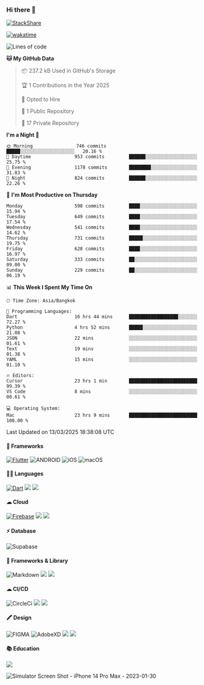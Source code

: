 ### Hi there 👋
[![StackShare](http://img.shields.io/badge/tech-stack-0690fa.svg?style=flat)](https://stackshare.io/ska2519/my-stack)

[![wakatime](https://wakatime.com/badge/user/35d9e342-a492-47fe-97ca-8b6bc19cedb2.svg)](https://wakatime.com/@35d9e342-a492-47fe-97ca-8b6bc19cedb2)

<!--
**ska2519/ska2519** is a ✨ _special_ ✨ repository because its `README.md` (this file) appears on your GitHub profile.

Here are some ideas to get you started:

- 🔭 I’m currently working on ...
- 🌱 I’m currently learning ...
- 👯 I’m looking to collaborate on ...
- 🤔 I’m looking for help with ...
- 💬 Ask me about ...
- 📫 How to reach me: ...
- 😄 Pronouns: ...
- ⚡ Fun fact: ...
-->

<!--START_SECTION:waka-->
![Lines of code](https://img.shields.io/badge/From%20Hello%20World%20I%27ve%20Written-8.3%20million%20lines%20of%20code-blue)

**🐱 My GitHub Data** 

> 📦 237.2 kB Used in GitHub's Storage 
 > 
> 🏆 1 Contributions in the Year 2025
 > 
> 💼 Opted to Hire
 > 
> 📜 1 Public Repository 
 > 
> 🔑 17 Private Repository 
 > 
**I'm a Night 🦉** 

```text
🌞 Morning                746 commits         █████░░░░░░░░░░░░░░░░░░░░   20.16 % 
🌆 Daytime                953 commits         ██████░░░░░░░░░░░░░░░░░░░   25.75 % 
🌃 Evening                1178 commits        ████████░░░░░░░░░░░░░░░░░   31.83 % 
🌙 Night                  824 commits         ██████░░░░░░░░░░░░░░░░░░░   22.26 % 
```
📅 **I'm Most Productive on Thursday** 

```text
Monday                   590 commits         ████░░░░░░░░░░░░░░░░░░░░░   15.94 % 
Tuesday                  649 commits         ████░░░░░░░░░░░░░░░░░░░░░   17.54 % 
Wednesday                541 commits         ████░░░░░░░░░░░░░░░░░░░░░   14.62 % 
Thursday                 731 commits         █████░░░░░░░░░░░░░░░░░░░░   19.75 % 
Friday                   628 commits         ████░░░░░░░░░░░░░░░░░░░░░   16.97 % 
Saturday                 333 commits         ██░░░░░░░░░░░░░░░░░░░░░░░   09.00 % 
Sunday                   229 commits         ██░░░░░░░░░░░░░░░░░░░░░░░   06.19 % 
```


📊 **This Week I Spent My Time On** 

```text
🕑︎ Time Zone: Asia/Bangkok

💬 Programming Languages: 
Dart                     16 hrs 44 mins      ██████████████████░░░░░░░   72.27 % 
Python                   4 hrs 52 mins       █████░░░░░░░░░░░░░░░░░░░░   21.08 % 
JSON                     22 mins             ░░░░░░░░░░░░░░░░░░░░░░░░░   01.61 % 
Text                     19 mins             ░░░░░░░░░░░░░░░░░░░░░░░░░   01.38 % 
YAML                     15 mins             ░░░░░░░░░░░░░░░░░░░░░░░░░   01.10 % 

🔥 Editors: 
Cursor                   23 hrs 1 min        █████████████████████████   99.39 % 
VS Code                  8 mins              ░░░░░░░░░░░░░░░░░░░░░░░░░   00.61 % 

💻 Operating System: 
Mac                      23 hrs 9 mins       █████████████████████████   100.00 % 
```


 Last Updated on 13/03/2025 18:38:08 UTC
<!--END_SECTION:waka-->

#### 📱 Frameworks
[![Flutter](https://img.shields.io/badge/Flutter-02569B?style=for-the-badge&logo=flutter&logoColor=white)](https://flutter.dev)
![ANDROID](https://img.shields.io/badge/Android-3DDC84?style=for-the-badge&logo=android&logoColor=white)
![iOS](https://img.shields.io/badge/iOS-000000?style=for-the-badge&logo=ios&logoColor=white)
![macOS](https://img.shields.io/badge/mac%20os-000000?style=for-the-badge&logo=apple&logoColor=white)


#### 👩‍💻 Languages
[![Dart](https://img.shields.io/badge/Dart-0175C2?style=for-the-badge&logo=dart&logoColor=white)](https://dart.dev)
<img src="https://img.shields.io/badge/TypeScript-007ACC?style=for-the-badge&logo=typescript&logoColor=white">
<img src="https://img.shields.io/badge/json-5E5C5C?style=for-the-badge&logo=json&logoColor=white">


#### ☁ Cloud
[![Firebase](https://img.shields.io/badge/firebase-ffca28?style=for-the-badge&logo=firebase&logoColor=black)](https://firebase.google.com)
<img src="https://img.shields.io/badge/Amazon_AWS-FF9900?style=for-the-badge&logo=amazonaws&logoColor=white">
<img src="https://img.shields.io/badge/Google_Cloud-4285F4?style=for-the-badge&logo=google-cloud&logoColor=white">


#### ⚡ Database
![Supabase](https://img.shields.io/badge/Supabase-181818?style=for-the-badge&logo=supabase&logoColor=white)


#### 🚀 Frameworks & Library
![Markdown](https://img.shields.io/badge/Markdown-000000?style=for-the-badge&logo=markdown&logoColor=white)
<img src ="https://img.shields.io/badge/npm-CB3837?style=for-the-badge&logo=npm&logoColor=white">
<img src="https://img.shields.io/badge/Postman-FF6C37?style=for-the-badge&logo=Postman&logoColor=white">


#### ☁ CI/CD
![CircleCi](https://img.shields.io/badge/circleci-343434?style=for-the-badge&logo=circleci&logoColor=white)
<img src="https://img.shields.io/badge/Codemagic-F45E3F?style=for-the-badge&logo=Codemagic&logoColor=white">
<img src="https://img.shields.io/badge/GitHub_Actions-2088FF?style=for-the-badge&logo=github-actions&logoColor=white">


#### 🖍 Design
![FIGMA](https://img.shields.io/badge/Figma-F24E1E?style=for-the-badge&logo=figma&logoColor=white)
![AdobeXD](https://img.shields.io/badge/Adobe%20XD-470137?style=for-the-badge&logo=Adobe%20XD&logoColor=#FF61F6")
<img src="https://img.shields.io/badge/Behance-0054F7?style=for-the-badge&logo=behance&logoColor=white">
<img src="https://img.shields.io/badge/Dribbble-EA4C89?style=for-the-badge&logo=dribbble&logoColor=white">

#### 📚 Education
<img src="https://img.shields.io/badge/Udemy-EC5252?style=for-the-badge&logo=Udemy&logoColor=white">

![Simulator Screen Shot - iPhone 14 Pro Max - 2023-01-30](https://user-images.githubusercontent.com/15642712/215603908-39fef2dd-56d4-40bd-bafc-e333261e043c.png)

